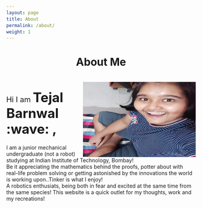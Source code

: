 ```yaml
---
layout: page
title: About
permalink: /about/
weight: 1
---
```


<!-- # **About Me** -->
<h1 style="text-align: center;"><b>About Me</b></h1>
<br>
<img style="float: right;" src="../imgs/me1.jpg" alt="Kitten" title="A cute kitten" width="300" height="200" />
     
<!-- Hi I am 
# **{{ site.author.name }}** :wave:,<br>
I am a junior mechanical undergraduate (not a robot) studying at Indian Institute of Technology, Bombay!
<br>
Be it appreciating the mathematics behind the proofs, potter about with real-life problem solving or getting astonished by the innovations the world is working upon..Tinker is what I enjoy!
<br>
A robotics enthusiats, being both in fear and excited at the same time from the same species!
This website is a quick outlet for my thoughts, work and my recreations! -->

<p style="font-size: 20px">Hi I am <span  style="font-size: 35px"><b>Tejal Barnwal :wave: ,</b></span></p>
<p style="font-size: 19px">

I am a junior mechanical undergraduate (not a robot) studying at Indian Institute of Technology, Bombay!
<br>
Be it appreciating the mathematics behind the proofs, potter about with real-life problem solving or getting astonished by the innovations the world is working upon..Tinker is what I enjoy!
<br>
A robotics enthusiats, being both in fear and excited at the same time from the same species!
This website is a quick outlet for my thoughts, work and my recreations!

</p>
<!-- <div class="row">
{% include about/skills.html title="Programming Skills" source=site.data.programming-skills %}
{% include about/skills.html title="Other Skills" source=site.data.other-skills %}
</div>

<div class="row">
{% include about/timeline.html %}
</div> -->